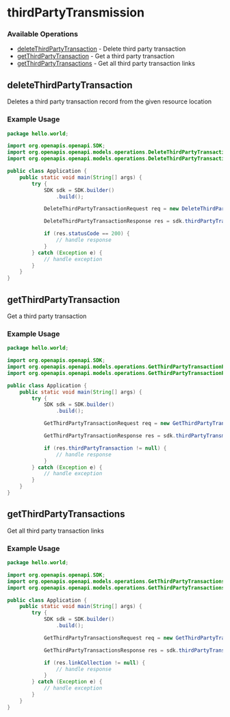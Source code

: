 # thirdPartyTransmission

### Available Operations

* [deleteThirdPartyTransaction](#deletethirdpartytransaction) - Delete third party transaction
* [getThirdPartyTransaction](#getthirdpartytransaction) - Get a third party transaction
* [getThirdPartyTransactions](#getthirdpartytransactions) - Get all third party transaction links

## deleteThirdPartyTransaction

Deletes a third party transaction record from the given resource location

### Example Usage

```java
package hello.world;

import org.openapis.openapi.SDK;
import org.openapis.openapi.models.operations.DeleteThirdPartyTransactionRequest;
import org.openapis.openapi.models.operations.DeleteThirdPartyTransactionResponse;

public class Application {
    public static void main(String[] args) {
        try {
            SDK sdk = SDK.builder()
                .build();

            DeleteThirdPartyTransactionRequest req = new DeleteThirdPartyTransactionRequest("maxime", "fuga", "ab", "ex");            

            DeleteThirdPartyTransactionResponse res = sdk.thirdPartyTransmission.deleteThirdPartyTransaction(req);

            if (res.statusCode == 200) {
                // handle response
            }
        } catch (Exception e) {
            // handle exception
        }
    }
}
```

## getThirdPartyTransaction

Get a third party transaction

### Example Usage

```java
package hello.world;

import org.openapis.openapi.SDK;
import org.openapis.openapi.models.operations.GetThirdPartyTransactionRequest;
import org.openapis.openapi.models.operations.GetThirdPartyTransactionResponse;

public class Application {
    public static void main(String[] args) {
        try {
            SDK sdk = SDK.builder()
                .build();

            GetThirdPartyTransactionRequest req = new GetThirdPartyTransactionRequest("consectetur", "maiores", "sed", "animi");            

            GetThirdPartyTransactionResponse res = sdk.thirdPartyTransmission.getThirdPartyTransaction(req);

            if (res.thirdPartyTransaction != null) {
                // handle response
            }
        } catch (Exception e) {
            // handle exception
        }
    }
}
```

## getThirdPartyTransactions

Get all third party transaction links

### Example Usage

```java
package hello.world;

import org.openapis.openapi.SDK;
import org.openapis.openapi.models.operations.GetThirdPartyTransactionsRequest;
import org.openapis.openapi.models.operations.GetThirdPartyTransactionsResponse;

public class Application {
    public static void main(String[] args) {
        try {
            SDK sdk = SDK.builder()
                .build();

            GetThirdPartyTransactionsRequest req = new GetThirdPartyTransactionsRequest("sequi", "eligendi", "voluptatum");            

            GetThirdPartyTransactionsResponse res = sdk.thirdPartyTransmission.getThirdPartyTransactions(req);

            if (res.linkCollection != null) {
                // handle response
            }
        } catch (Exception e) {
            // handle exception
        }
    }
}
```
